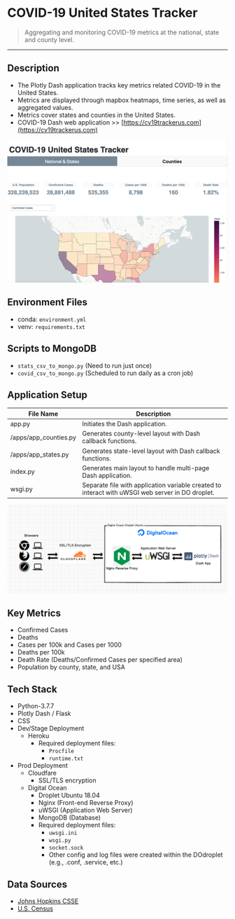 
# COVID-19 United States Tracker

> Aggregating and monitoring COVID-19 metrics at the national, state and county level.


---

## Description

- The Plotly Dash application tracks key metrics related COVID-19 in the United States. 
- Metrics are displayed through mapbox heatmaps, time series, as well as aggregated values.
- Metrics cover states and counties in the United States.
- COVID-19 Dash web application >> [https://cv19trackerus.com](https://cv19trackerus.com)

![dashboard_screenshot](assets/images/dashboard_screenshot.jpeg)

## Environment Files

- conda: `environment.yml`
- venv: `requirements.txt`

## Scripts to MongoDB

- `stats_csv_to_mongo.py` (Need to run just once)
- `covid_csv_to_mongo.py` (Scheduled to run daily as a cron job)


## Application Setup

| File Name | Description |
| ---- | ----------- |
| app.py | Initiates the Dash application. |
| /apps/app_counties.py | Generates county-level layout with Dash callback functions.|
| /apps/app_states.py | Generates state-level layout with Dash callback functions. |
| index.py | Generates main layout to handle multi-page Dash application. |
| wsgi.py | Separate file with application variable created to interact with uWSGI web server in DO droplet. |

![application_setup_flow](assets/images/application_setup_flow.jpeg)

## Key Metrics

- Confirmed Cases
- Deaths 
- Cases per 100k and Cases per 1000
- Deaths per 100k
- Death Rate (Deaths/Confirmed Cases per specified area)
- Population by county, state, and USA

## Tech Stack

- Python-3.7.7
- Plotly Dash / Flask
- CSS
- Dev/Stage Deployment
  - Heroku 
    - Required deployment files:
      - `Procfile`
      - `runtime.txt`
- Prod Deployment
  - Cloudfare
    - SSL/TLS encryption 
  - Digital Ocean
    - Droplet Ubuntu 18.04
    - Nginx (Front-end Reverse Proxy)
    - uWSGI (Application Web Server)
    - MongoDB (Database)
    - Required deployment files:
      - `uwsgi.ini`
      - `wsgi.py`
      - `socket.sock`
      - Other config and log files were created within the DOdroplet (e.g., .conf, .service, etc.)

## Data Sources

- [Johns Hopkins CSSE](https://github.com/CSSEGISandData/COVID-19)
- [U.S. Census](https://www.census.gov/)

